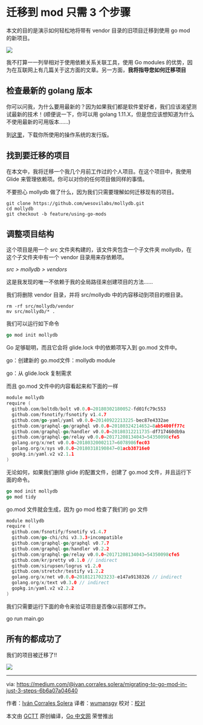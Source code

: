 # 迁移到 mod 只需 3 个步骤

本文的目的是演示如何轻松地将带有 vendor 目录的旧项目迁移到使用 go mod 的新项目。

![](https://cdn-images-1.medium.com/max/1600/1*a-NrrpFPmj-_JQGulalCdQ.png)

我不打算一一列举相对于使用依赖关系关联工具，使用 Go modules 的优势，因为在互联网上有几篇关于这方面的文章。另一方面，**我将指导您如何迁移项目**

## 检查最新的 golang 版本

你可以问我，为什么要用最新的？因为如果我们都是软件爱好者，我们应该渴望测试最新的技术！(顺便说一下，你可以用 golang 1.11.X，但是您应该想知道为什么不使用最新的可用版本……)

到[这里](https://golang.org/dl/)，下载你所使用的操作系统的发行版。

## 找到要迁移的项目

在本文中，我将迁移一个我几个月前工作过的个人项目。在这个项目中，我使用 Glide 来管理依赖项。你可以对你的任何项目做同样的事情。

不要担心 mollydb 做了什么，因为我们只需要理解如何迁移现有的项目。

```shell
git clone https://github.com/wesovilabs/mollydb.git
cd mollydb
git checkout -b feature/using-go-mods
```

## 调整项目结构

这个项目是用一个 src 文件夹构建的，该文件夹包含一个子文件夹 mollydb，在这个子文件夹中有一个 vendor 目录用来存依赖项。

*src > mollydb > vendors*

这是我发现的唯一不依赖于我的全局路径来创建项目的方法……

我们将删除 vendor 目录，并将 src/mollydb 中的内容移动到项目的根目录。

```shell
rm -rf src/mollydb/vendor
mv src/mollydb/* .
```

我们可以运行如下命令

```go
go mod init mollydb
```

Go 足够聪明，而且它会将 glide.lock 中的依赖项写入到 go.mod 文件中。

go：创建新的 go.mod文件：mollydb module

go：从 glide.lock 复制需求

而且 go.mod 文件中的内容看起来和下面的一样

```go
module mollydb
require (
  github.com/boltdb/bolt v0.0.0–20180302180052-fd01fc79c553
  github.com/fsnotify/fsnotify v1.4.7
  github.com/go-yaml/yaml v0.0.0–20140922213225-bec87e4332ae
  github.com/graphql-go/graphql v0.0.0–20180324214652–8ab5400ff77c
  github.com/graphql-go/handler v0.0.0–20180312211735-df717460db9a
  github.com/graphql-go/relay v0.0.0–20171208134043–54350098cfe5
  golang.org/x/net v0.0.0–20180320002117–6078986fec03
  golang.org/x/sys v0.0.0–20180318190847–01acb38716e0
  gopkg.in/yaml.v2 v2.1.1
)
```

无论如何，如果我们删除 glide 的配置文件，创建了 go.mod 文件，并且运行下面的命令。

```go
go mod init mollydb
go mod tidy
```

go.mod 文件就会生成，因为 go mod 检查了我们的 go 文件

```go
module mollydb
require (
  github.com/fsnotify/fsnotify v1.4.7
  github.com/go-chi/chi v3.3.3+incompatible
  github.com/graphql-go/graphql v0.7.7
  github.com/graphql-go/handler v0.2.2
  github.com/graphql-go/relay v0.0.0–20171208134043–54350098cfe5
  github.com/kr/pretty v0.1.0 // indirect
  github.com/sirupsen/logrus v1.2.0
  github.com/stretchr/testify v1.2.2
  golang.org/x/net v0.0.0–20181217023233-e147a9138326 // indirect
  golang.org/x/text v0.3.0 // indirect
  gopkg.in/yaml.v2 v2.2.2
)
```

我们只需要运行下面的命令来验证项目是否像以前那样工作。

go run main.go

## 所有的都成功了

我们的项目被迁移了!!

![](https://cdn-images-1.medium.com/max/1600/0*AxqFfdrPxy4oqeVi.png)

------

via: <https://medium.com/@ivan.corrales.solera/migrating-to-go-mod-in-just-3-steps-6b6a07a04640>

作者：[Iván Corrales Solera](https://medium.com/@ivan.corrales.solera)
译者：[wumansgy](https://github.com/wumansgy)
校对：[校对]()

本文由 [GCTT](https://github.com/studygolang/GCTT) 原创编译，[Go 中文网](https://studygolang.com/) 荣誉推出
